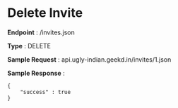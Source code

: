 # Delete Invite
**Endpoint** : /invites.json

**Type**	 : DELETE

**Sample Request** : api.ugly-indian.geekd.in/invites/1.json

**Sample Response** :
```code
{
	"success" : true
}
```